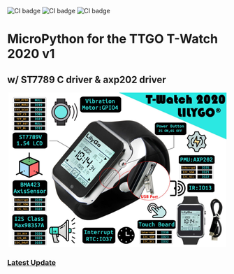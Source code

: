 ![CI badge](https://img.shields.io/badge/%E2%80%8E-micropython-green?style=flat-square&logo=micropython)
![CI badge](https://img.shields.io/github/languages/code-size/silverlogix/MicroPython-T-Watch?style=flat-square)
![CI badge](https://img.shields.io/tokei/lines/github/silverlogix/MicroPython-T-Watch?style=flat-square)

<h3> </h3>

MicroPython for the TTGO T-Watch 2020 v1
=======================
<h2>w/ ST7789 C driver & axp202 driver</h2>
<p align="center">
  <img src='image/ttgowatch.png/'>
</p>
<h3> </h3>
<h3>
<A HREF="https://github.com/SilverLogix/MicroPython-T-Watch/releases/tag/v1.1">Latest Update</a>
</h3>